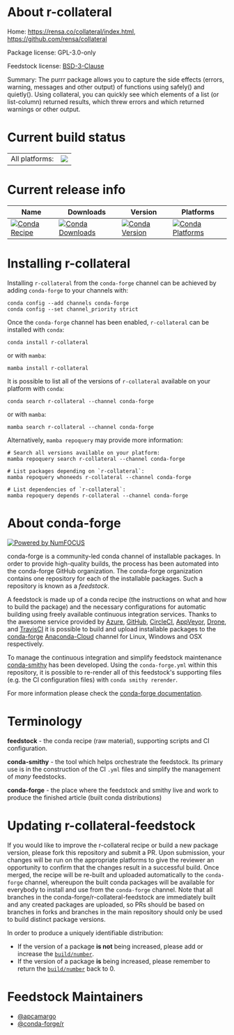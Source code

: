 About r-collateral
==================

Home: https://rensa.co/collateral/index.html, https://github.com/rensa/collateral

Package license: GPL-3.0-only

Feedstock license: [BSD-3-Clause](https://github.com/conda-forge/r-collateral-feedstock/blob/main/LICENSE.txt)

Summary: The purrr package allows you to capture the side effects (errors, warning, messages and other output) of functions using safely() and quietly(). Using collateral, you can quickly see which elements of a list (or list-column) returned results, which threw errors and which returned warnings or other output.

Current build status
====================


<table><tr><td>All platforms:</td>
    <td>
      <a href="https://dev.azure.com/conda-forge/feedstock-builds/_build/latest?definitionId=4197&branchName=main">
        <img src="https://dev.azure.com/conda-forge/feedstock-builds/_apis/build/status/r-collateral-feedstock?branchName=main">
      </a>
    </td>
  </tr>
</table>

Current release info
====================

| Name | Downloads | Version | Platforms |
| --- | --- | --- | --- |
| [![Conda Recipe](https://img.shields.io/badge/recipe-r--collateral-green.svg)](https://anaconda.org/conda-forge/r-collateral) | [![Conda Downloads](https://img.shields.io/conda/dn/conda-forge/r-collateral.svg)](https://anaconda.org/conda-forge/r-collateral) | [![Conda Version](https://img.shields.io/conda/vn/conda-forge/r-collateral.svg)](https://anaconda.org/conda-forge/r-collateral) | [![Conda Platforms](https://img.shields.io/conda/pn/conda-forge/r-collateral.svg)](https://anaconda.org/conda-forge/r-collateral) |

Installing r-collateral
=======================

Installing `r-collateral` from the `conda-forge` channel can be achieved by adding `conda-forge` to your channels with:

```
conda config --add channels conda-forge
conda config --set channel_priority strict
```

Once the `conda-forge` channel has been enabled, `r-collateral` can be installed with `conda`:

```
conda install r-collateral
```

or with `mamba`:

```
mamba install r-collateral
```

It is possible to list all of the versions of `r-collateral` available on your platform with `conda`:

```
conda search r-collateral --channel conda-forge
```

or with `mamba`:

```
mamba search r-collateral --channel conda-forge
```

Alternatively, `mamba repoquery` may provide more information:

```
# Search all versions available on your platform:
mamba repoquery search r-collateral --channel conda-forge

# List packages depending on `r-collateral`:
mamba repoquery whoneeds r-collateral --channel conda-forge

# List dependencies of `r-collateral`:
mamba repoquery depends r-collateral --channel conda-forge
```


About conda-forge
=================

[![Powered by
NumFOCUS](https://img.shields.io/badge/powered%20by-NumFOCUS-orange.svg?style=flat&colorA=E1523D&colorB=007D8A)](https://numfocus.org)

conda-forge is a community-led conda channel of installable packages.
In order to provide high-quality builds, the process has been automated into the
conda-forge GitHub organization. The conda-forge organization contains one repository
for each of the installable packages. Such a repository is known as a *feedstock*.

A feedstock is made up of a conda recipe (the instructions on what and how to build
the package) and the necessary configurations for automatic building using freely
available continuous integration services. Thanks to the awesome service provided by
[Azure](https://azure.microsoft.com/en-us/services/devops/), [GitHub](https://github.com/),
[CircleCI](https://circleci.com/), [AppVeyor](https://www.appveyor.com/),
[Drone](https://cloud.drone.io/welcome), and [TravisCI](https://travis-ci.com/)
it is possible to build and upload installable packages to the
[conda-forge](https://anaconda.org/conda-forge) [Anaconda-Cloud](https://anaconda.org/)
channel for Linux, Windows and OSX respectively.

To manage the continuous integration and simplify feedstock maintenance
[conda-smithy](https://github.com/conda-forge/conda-smithy) has been developed.
Using the ``conda-forge.yml`` within this repository, it is possible to re-render all of
this feedstock's supporting files (e.g. the CI configuration files) with ``conda smithy rerender``.

For more information please check the [conda-forge documentation](https://conda-forge.org/docs/).

Terminology
===========

**feedstock** - the conda recipe (raw material), supporting scripts and CI configuration.

**conda-smithy** - the tool which helps orchestrate the feedstock.
                   Its primary use is in the construction of the CI ``.yml`` files
                   and simplify the management of *many* feedstocks.

**conda-forge** - the place where the feedstock and smithy live and work to
                  produce the finished article (built conda distributions)


Updating r-collateral-feedstock
===============================

If you would like to improve the r-collateral recipe or build a new
package version, please fork this repository and submit a PR. Upon submission,
your changes will be run on the appropriate platforms to give the reviewer an
opportunity to confirm that the changes result in a successful build. Once
merged, the recipe will be re-built and uploaded automatically to the
`conda-forge` channel, whereupon the built conda packages will be available for
everybody to install and use from the `conda-forge` channel.
Note that all branches in the conda-forge/r-collateral-feedstock are
immediately built and any created packages are uploaded, so PRs should be based
on branches in forks and branches in the main repository should only be used to
build distinct package versions.

In order to produce a uniquely identifiable distribution:
 * If the version of a package **is not** being increased, please add or increase
   the [``build/number``](https://docs.conda.io/projects/conda-build/en/latest/resources/define-metadata.html#build-number-and-string).
 * If the version of a package **is** being increased, please remember to return
   the [``build/number``](https://docs.conda.io/projects/conda-build/en/latest/resources/define-metadata.html#build-number-and-string)
   back to 0.

Feedstock Maintainers
=====================

* [@apcamargo](https://github.com/apcamargo/)
* [@conda-forge/r](https://github.com/conda-forge/r/)

